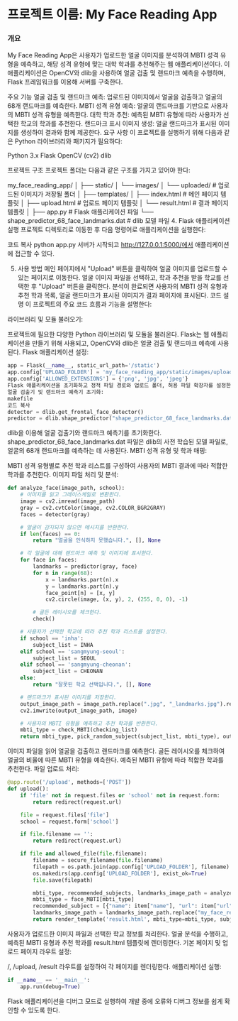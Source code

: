 # 프로젝트 이름: My Face Reading App

### 개요
My Face Reading App은 사용자가 업로드한 얼굴 이미지를 분석하여 MBTI 성격 유형을 예측하고, 해당 성격 유형에 맞는 대학 학과를 추천해주는 웹 애플리케이션이다. 이 애플리케이션은 OpenCV와 dlib을 사용하여 얼굴 검출 및 랜드마크 예측을 수행하며, Flask 프레임워크를 이용해 서버를 구축한다.

주요 기능
얼굴 검출 및 랜드마크 예측: 업로드된 이미지에서 얼굴을 검출하고 얼굴의 68개 랜드마크를 예측한다.
MBTI 성격 유형 예측: 얼굴의 랜드마크를 기반으로 사용자의 MBTI 성격 유형을 예측한다.
대학 학과 추천: 예측된 MBTI 유형에 따라 사용자가 선택한 학교의 학과를 추천한다.
랜드마크 표시 이미지 생성: 얼굴 랜드마크가 표시된 이미지를 생성하여 결과와 함께 제공한다.
요구 사항
이 프로젝트를 실행하기 위해 다음과 같은 Python 라이브러리와 패키지가 필요하다:

Python 3.x
Flask
OpenCV (cv2)
dlib


프로젝트 구조
프로젝트 폴더는 다음과 같은 구조를 가지고 있어야 한다:

my_face_reading_app/
│
├── static/
│   └── images/
│       └── uploaded/   # 업로드된 이미지가 저장될 폴더
│
├── templates/
│   ├── index.html      # 메인 페이지 템플릿
│   ├── upload.html     # 업로드 페이지 템플릿
│   └── result.html     # 결과 페이지 템플릿
│
├── app.py              # Flask 애플리케이션 파일
└── shape_predictor_68_face_landmarks.dat  # dlib 모델 파일
4. Flask 애플리케이션 실행
프로젝트 디렉토리로 이동한 후 다음 명령어로 애플리케이션을 실행한다:

코드 복사
python app.py
서버가 시작되고 http://127.0.0.1:5000/에서 애플리케이션에 접근할 수 있다.

5. 사용 방법
메인 페이지에서 "Upload" 버튼을 클릭하여 얼굴 이미지를 업로드할 수 있는 페이지로 이동한다.
얼굴 이미지 파일을 선택하고, 학과 추천을 받을 학교를 선택한 후 "Upload" 버튼을 클릭한다.
분석이 완료되면 사용자의 MBTI 성격 유형과 추천 학과 목록, 얼굴 랜드마크가 표시된 이미지가 결과 페이지에 표시된다.
코드 설명
이 프로젝트의 주요 코드 흐름과 기능을 설명한다:

라이브러리 및 모듈 불러오기:

프로젝트에 필요한 다양한 Python 라이브러리 및 모듈을 불러온다. Flask는 웹 애플리케이션을 만들기 위해 사용되고, OpenCV와 dlib은 얼굴 검출 및 랜드마크 예측에 사용된다.
Flask 애플리케이션 설정:


```python
app = Flask(__name__, static_url_path='/static')
app.config['UPLOAD_FOLDER'] = 'my_face_reading_app/static/images/uploaded/'
app.config['ALLOWED_EXTENSIONS'] = {'png', 'jpg', 'jpeg'}
Flask 애플리케이션을 초기화하고 정적 파일 경로와 업로드 폴더, 허용 파일 확장자를 설정한다.
얼굴 검출기 및 랜드마크 예측기 초기화:
makefile
코드 복사
detector = dlib.get_frontal_face_detector()
predictor = dlib.shape_predictor("shape_predictor_68_face_landmarks.dat")
```
dlib을 이용해 얼굴 검출기와 랜드마크 예측기를 초기화한다. shape_predictor_68_face_landmarks.dat 파일은 dlib의 사전 학습된 모델 파일로, 얼굴의 68개 랜드마크를 예측하는 데 사용된다.
MBTI 성격 유형 및 학과 매핑:

MBTI 성격 유형별로 추천 학과 리스트를 구성하여 사용자의 MBTI 결과에 따라 적합한 학과를 추천한다.
이미지 파일 처리 및 분석:


```python
def analyze_face(image_path, school):
    # 이미지를 읽고 그레이스케일로 변환한다.
    image = cv2.imread(image_path)
    gray = cv2.cvtColor(image, cv2.COLOR_BGR2GRAY)
    faces = detector(gray)

    # 얼굴이 감지되지 않으면 메시지를 반환한다.
    if len(faces) == 0:
        return "얼굴을 인식하지 못했습니다.", [], None

    # 각 얼굴에 대해 랜드마크 예측 및 이미지에 표시한다.
    for face in faces:
        landmarks = predictor(gray, face)
        for n in range(68):
            x = landmarks.part(n).x
            y = landmarks.part(n).y
            face_point[n] = [x, y]
            cv2.circle(image, (x, y), 2, (255, 0, 0), -1)

        # 골든 레이시오를 체크한다.
        check()

    # 사용자가 선택한 학교에 따라 추천 학과 리스트를 설정한다.
    if school == 'inha':
        subject_list = INHA
    elif school == 'sangmyung-seoul':
        subject_list = SEOUL
    elif school == 'sangmyung-cheonan':
        subject_list = CHEONAN
    else:
        return "잘못된 학교 선택입니다.", [], None

    # 랜드마크가 표시된 이미지를 저장한다.
    output_image_path = image_path.replace(".jpg", "_landmarks.jpg").replace(".png", "_landmarks.png")
    cv2.imwrite(output_image_path, image)

    # 사용자의 MBTI 유형을 예측하고 추천 학과를 반환한다.
    mbti_type = check_MBTI(checking_list)
    return mbti_type, pick_random_subject(subject_list, mbti_type), output_image_path
```
이미지 파일을 읽어 얼굴을 검출하고 랜드마크를 예측한다.
골든 레이시오를 체크하여 얼굴의 비율에 따른 MBTI 유형을 예측한다.
예측된 MBTI 유형에 따라 적합한 학과를 추천한다.
파일 업로드 처리:

```python
@app.route('/upload', methods=['POST'])
def upload():
    if 'file' not in request.files or 'school' not in request.form:
        return redirect(request.url)

    file = request.files['file']
    school = request.form['school']

    if file.filename == '':
        return redirect(request.url)

    if file and allowed_file(file.filename):
        filename = secure_filename(file.filename)
        filepath = os.path.join(app.config['UPLOAD_FOLDER'], filename)
        os.makedirs(app.config['UPLOAD_FOLDER'], exist_ok=True)
        file.save(filepath)

        mbti_type, recommended_subjects, landmarks_image_path = analyze_face(filepath, school)
        mbti_type = face_MBTI[mbti_type]
        recommended_subject = [{"name": item["name"], "url": item["url"]} for item in subjects if item["name"] in recommended_subjects]
        landmarks_image_path = landmarks_image_path.replace("my_face_reading_app/", "")
        return render_template('result.html', mbti_type=mbti_type, subjects=recommended_subject, image_path=landmarks_image_path)
```
        
사용자가 업로드한 이미지 파일과 선택한 학교 정보를 처리한다.
얼굴 분석을 수행하고, 예측된 MBTI 유형과 추천 학과를 result.html 템플릿에 렌더링한다.
기본 페이지 및 업로드 페이지 라우트 설정:

/, /upload, /result 라우트를 설정하여 각 페이지를 렌더링한다.
애플리케이션 실행:

```python
if __name__ == '__main__':
    app.run(debug=True)
```
Flask 애플리케이션을 디버그 모드로 실행하여 개발 중에 오류와 디버그 정보를 쉽게 확인할 수 있도록 한다.
